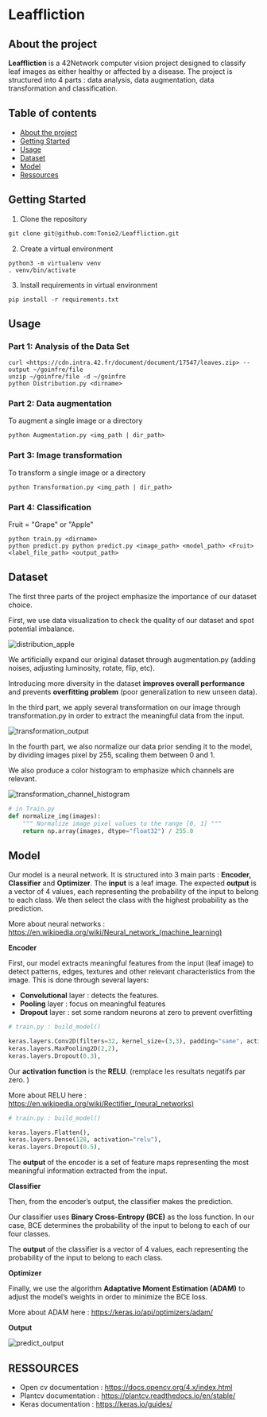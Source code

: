 # Leaffliction

## About the project

**Leaffliction** is a 42Network computer vision project designed to classify leaf images as either healthy or affected by a disease. The project is structured into 4 parts : data analysis, data augmentation, data transformation and classification.

## Table of contents

- [About the project](#about-the-project)
- [Getting Started](#getting-started)
- [Usage](#usage)
- [Dataset](#dataset)
- [Model](#model)
- [Ressources](#ressources)

## Getting Started

1. Clone the repository

```python
git clone git@github.com:Tonio2/Leaffliction.git
```

2. Create a virtual environment 

```
python3 -m virtualenv venv
. venv/bin/activate
```

3. Install requirements in virtual environment

```
pip install -r requirements.txt
```

## Usage

### Part 1: Analysis of the Data Set

```
curl <https://cdn.intra.42.fr/document/document/17547/leaves.zip> --output ~/goinfre/file
unzip ~/goinfre/file -d ~/goinfre
python Distribution.py <dirname>
```

### Part 2: Data augmentation

To augment a single image or a directory
```
python Augmentation.py <img_path | dir_path>
```

### Part 3: Image transformation
To transform a single image or a directory
```
python Transformation.py <img_path | dir_path>
```
### Part 4: Classification
Fruit = "Grape" or "Apple"
```
python train.py <dirname>
python predict.py python predict.py <image_path> <model_path> <Fruit> <label_file_path> <output_path>
```
## Dataset

The first three parts of the project emphasize the importance of our dataset choice.

First, we use data visualization to check the quality of our dataset and spot potential imbalance.

![distribution_apple](./readme_images/leaffliction_data_visualization.webp)

We artificially expand our original dataset through augmentation.py (adding noises, adjusting luminosity, rotate, flip, etc). 

Introducing more diversity in the dataset **improves overall performance** and prevents **overfitting problem** (poor generalization to new unseen data).

In the third part, we apply several transformation on our image through transformation.py in order to extract the meaningful data from the input.

![transformation_output](./readme_images/leaffliction_transformation.webp)

In the fourth part, we also normalize our data prior sending it to the model, by dividing images pixel by 255, scaling them between 0 and 1.

We also produce a color histogram to emphasize which channels are relevant.

![transformation_channel_histogram](readme_images/leaffliction_channel_histogram.webp)

```python
# in Train.py 
def normalize_img(images):
    """ Normalize image pixel values to the range [0, 1] """
    return np.array(images, dtype="float32") / 255.0
```

## Model

Our model is a neural network. It is structured into 3 main parts : **Encoder, Classifier** and **Optimizer**. The **input** is a leaf image. The expected **output** is a vector of 4 values,  each representing the probability of the input to belong to each class. We then select the class with the highest probability as the prediction.

More about neural networks : https://en.wikipedia.org/wiki/Neural_network_(machine_learning)

**Encoder**

First, our model extracts meaningful features from the input (leaf image) to detect patterns, edges, textures and other relevant characteristics from the image. This is done through several layers: 

- **Convolutional** layer : detects the features.
- **Pooling** layer : focus on meaningful features
- **Dropout** layer : set some random neurons at zero to prevent overfitting

```python
# train.py : build_model()

keras.layers.Conv2D(filters=32, kernel_size=(3,3), padding="same", activation="relu"),
keras.layers.MaxPooling2D(2,2),
keras.layers.Dropout(0.3),
```

Our **activation function** is the **RELU**. (remplace les resultats negatifs par zero. )

More about RELU here : https://en.wikipedia.org/wiki/Rectifier_(neural_networks)

```python
# train.py : build_model()

keras.layers.Flatten(),
keras.layers.Dense(128, activation="relu"),
keras.layers.Dropout(0.5),
```

The **output** of the encoder is a set of feature maps representing the most meaningful information extracted from the input.

**Classifier**

Then, from the encoder’s output, the classifier makes the prediction.

Our classifier uses **Binary Cross-Entropy (BCE)** as the loss function. In our case, BCE determines the probability of the input to belong to each of our four classes. 

The **output** of the classifier is a vector of 4 values,  each representing the probability of the input to belong to each class.

**Optimizer**

Finally, we use the algorithm **Adaptative Moment Estimation (ADAM)** to adjust the model’s weights in order to minimize the BCE loss.

More about ADAM here : https://keras.io/api/optimizers/adam/

**Output**

![predict_output](readme_images/leaffliction_predict_output.webp)


## RESSOURCES

- Open cv documentation : https://docs.opencv.org/4.x/index.html
- Plantcv documentation : https://plantcv.readthedocs.io/en/stable/
- Keras documentation : https://keras.io/guides/